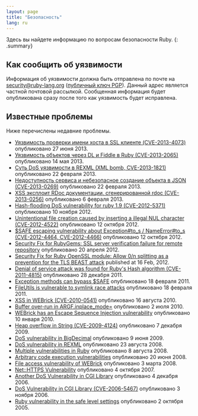 ```yaml
---
layout: page
title: "Безопасность"
lang: ru
---
```


Здесь вы найдете информацию по вопросам безопасности Ruby.
{: .summary}

## Как сообщить об уязвимости

Информация об уязвимости должна быть отправлена по почте на
security@ruby-lang.org ([публичный ключ PGP](/security.asc)). Данный
адрес является частной почтовой рассылкой. Сообщенная информация будет
опубликована сразу после того как уязвимость будет исправлена.

## Известные проблемы

Ниже перечислены недавние проблемы.

* [Уязвимость проверки имени хоста в SSL клиенте
  (CVE-2013-4073)](/ru/news/2013/06/27/hostname-check-bypassing-vulnerability-in-openssl-client-cve-2013-4073/)
  опубликовано 27 июня 2013.
* [Уязвимость объектов через DL и Fiddle в Ruby
  (CVE-2013-2065)](/ru/news/2013/05/14/taint-bypass-dl-fiddle-cve-2013-2065/)
  опубликовано 14 мая 2013.
* [Суть DoS уязвимости в REXML (XML bomb,
  CVE-2013-1821)][1] опубликовано 22 февраля 2013.
* [Недоступность сервиса и небезопасное создание объекта в JSON
  (CVE-2013-0269)][2] опубликовано 22 февраля 2013.
* [XSS эксплоит RDoc документации, сгенерированной rdoc
  (CVE-2013-0256)][3] опубликовано 6 февраля 2013.
* [Hash-flooding DoS vulnerability for ruby 1.9 (CVE-2012-5371)][4]
  опубликовано 10 ноября 2012.
* [Unintentional file creation caused by inserting a illegal NUL
  character (CVE-2012-4522)][5] опубликовано 12 октября 2012.
* [$SAFE escaping vulnerability about Exception#to\_s / NameError#to\_s
  (CVE-2012-4464, CVE-2012-4466)][6] опубликовано 12 октября 2012.
* [Security Fix for RubyGems: SSL server verification failure for remote
  repository][7] опубликовано 20 апреля 2012.
* [Security Fix for Ruby OpenSSL module: Allow 0/n splitting as a
  prevention for the TLS BEAST attack][8] published at 16 Feb, 2012.
* [Denial of service attack was found for Ruby\'s Hash algorithm
  (CVE-2011-4815)][9] опубликовано 28 декабря 2011.
* [Exception methods can bypass $SAFE][10] опубликовано 18 февраля 2011.
* [FileUtils is vulnerable to symlink race attacks][11] опубликовано 18
  февраля 2011.
* [XSS in WEBrick (CVE-2010-0541)][12] опубликовано 16 августа 2010.
* [Buffer over-run in ARGF.inplace\_mode=][13] опубликовано 2 июля 2010.
* [WEBrick has an Escape Sequence Injection vulnerability][14] опубликовано 10
  января 2010.
* [Heap overflow in String (CVE-2009-4124)][15] опубликовано 7 декабря 2009.
* [DoS vulnerability in
  BigDecimal](/en/news/2009/06/09/dos-vulnerability-in-bigdecimal/)
  опубликовано 9 июня 2009.
* [DoS vulnerability in
  REXML](/en/news/2008/08/23/dos-vulnerability-in-rexml/) опубликовано
  23 августа 2008.
* [Multiple vulnerabilities in
  Ruby](/en/news/2008/08/08/multiple-vulnerabilities-in-ruby/)
  опубликовано 8 августа 2008.
* [Arbitrary code execution
  vulnerabilities](/en/news/2008/06/20/arbitrary-code-execution-vulnerabilities/)
  опубликовано 20 июня 2008.
* [File access vulnerability of
  WEBrick](/en/news/2008/03/03/webrick-file-access-vulnerability/)
  опубликовано 3 марта 2008.
* [Net::HTTPS
  Vulnerability](/en/news/2007/10/04/net-https-vulnerability/) опубликовано 4
  октября 2007.
* [Another DoS Vulnerability in CGI
  Library](/en/news/2006/12/04/another-dos-vulnerability-in-cgi-library/)
  опубликовано 4 декабря 2006.
* [DoS Vulnerability in CGI Library (CVE-2006-5467)](/en/news/2006/11/03/CVE-2006-5467/)
  опубликовано 3 ноября 2006.
* [Ruby vulnerability in the safe level
  settings](/en/news/2005/10/03/ruby-vulnerability-in-the-safe-level-settings/)
  опубликовано 2 октября 2005.



[1]: /ru/news/2013/02/22/rexml-dos-2013-02-22/
[2]: /ru/news/2013/02/22/json-dos-cve-2013-0269/
[3]: /ru/news/2013/02/06/rdoc-xss-cve-2013-0256/
[4]: /en/news/2012/11/09/ruby19-hashdos-cve-2012-5371/
[5]: /en/news/2012/10/12/poisoned-NUL-byte-vulnerability/
[6]: /en/news/2012/10/12/cve-2012-4464-cve-2012-4466/
[7]: /en/news/2012/04/20/ruby-1-9-3-p194-is-released/
[8]: /en/news/2012/02/16/security-fix-for-ruby-openssl-module-allow-0n-splitting-as-a-prevention-for-the-tls-beast-attack-/
[9]: /en/news/2011/12/28/denial-of-service-attack-was-found-for-rubys-hash-algorithm-cve-2011-4815/
[10]: /en/news/2011/02/18/exception-methods-can-bypass-safe/
[11]: /en/news/2011/02/18/fileutils-is-vulnerable-to-symlink-race-attacks/
[12]: /en/news/2010/08/16/xss-in-webrick-cve-2010-0541/
[13]: /en/news/2010/07/02/ruby-1-9-1-p429-is-released/
[14]: /en/news/2010/01/10/webrick-escape-sequence-injection/
[15]: /en/news/2009/12/07/heap-overflow-in-string/
